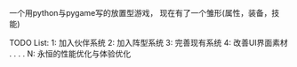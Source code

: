 一个用python与pygame写的放置型游戏， 现在有了一个雏形(属性，装备，技能)

TODO List:
1: 加入伙伴系统
2: 加入阵型系统
3: 完善现有系统
4: 改善UI界面素材
.
.
.
.
N: 永恒的性能优化与体验优化
